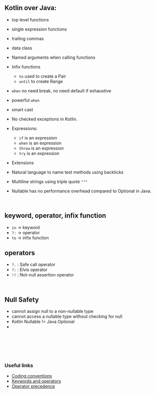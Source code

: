 ## Kotlin over Java:

* top level functions
* single expression functions
* trailing commas
* data class
* Named arguments when calling functions
* Infix functions
  * `to` used to create a Pair
  * `until` to create Range

* `when` no need break, no need default if exhaustive
* powerful `when`
* smart cast
* No checked exceptions in Kotlin.
* Expressions:
    * `if` is an expression
    * `when` is an expression
    * `throw` is an expression
    * `try` is an expression

* Extensions

* Natural language to name test methods using backticks

* Multiline strings using triple quote `"""`

* Nullable has no performance overhead compared to Optional in Java.

&nbsp;

## keyword, operator, infix function
* `in` -> keyword
* `?:` -> operator
* `to` -> infix function

## operators
* `?.` : Safe call operator
* `?:` : Elvis operator
* `!!` : Not-null assertion operator

&nbsp;

## Null Safety
* cannot assign null to a non-nullable type
* cannot access a nullable type without checking for null
* Kotlin Nullable != Java Optional
* 
&nbsp;


&nbsp;
----
### Useful links ###
* [Coding conventions](https://kotlinlang.org/docs/coding-conventions.html)
* [Keywords and operators](https://kotlinlang.org/docs/keyword-reference.html)
* [Operator precedence](https://kotlinlang.org/docs/reference/grammar.html#expressions)